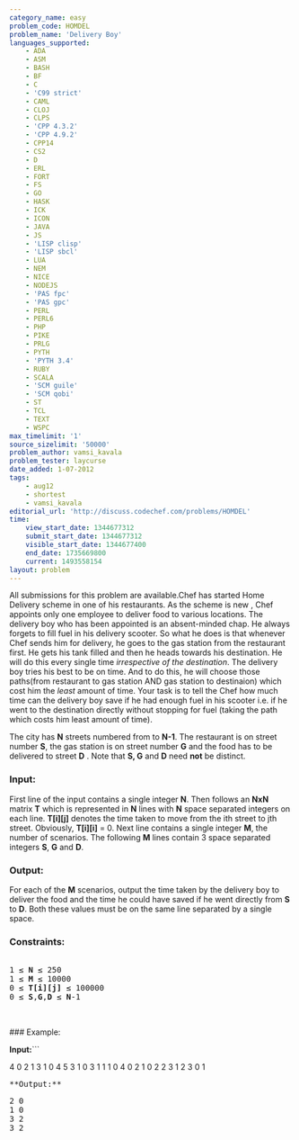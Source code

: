 ```yaml
---
category_name: easy
problem_code: HOMDEL
problem_name: 'Delivery Boy'
languages_supported:
    - ADA
    - ASM
    - BASH
    - BF
    - C
    - 'C99 strict'
    - CAML
    - CLOJ
    - CLPS
    - 'CPP 4.3.2'
    - 'CPP 4.9.2'
    - CPP14
    - CS2
    - D
    - ERL
    - FORT
    - FS
    - GO
    - HASK
    - ICK
    - ICON
    - JAVA
    - JS
    - 'LISP clisp'
    - 'LISP sbcl'
    - LUA
    - NEM
    - NICE
    - NODEJS
    - 'PAS fpc'
    - 'PAS gpc'
    - PERL
    - PERL6
    - PHP
    - PIKE
    - PRLG
    - PYTH
    - 'PYTH 3.4'
    - RUBY
    - SCALA
    - 'SCM guile'
    - 'SCM qobi'
    - ST
    - TCL
    - TEXT
    - WSPC
max_timelimit: '1'
source_sizelimit: '50000'
problem_author: vamsi_kavala
problem_tester: laycurse
date_added: 1-07-2012
tags:
    - aug12
    - shortest
    - vamsi_kavala
editorial_url: 'http://discuss.codechef.com/problems/HOMDEL'
time:
    view_start_date: 1344677312
    submit_start_date: 1344677312
    visible_start_date: 1344677400
    end_date: 1735669800
    current: 1493558154
layout: problem
---
```

All submissions for this problem are available.Chef has started Home Delivery scheme in one of his restaurants. As the scheme is new , Chef appoints only one employee to deliver food to various locations. The delivery boy who has been appointed is an absent-minded chap. He always forgets to fill fuel in his delivery scooter. So what he does is that whenever Chef sends him for delivery, he goes to the gas station from the restaurant first. He gets his tank filled and then he heads towards his destination. He will do this every single time _irrespective of the destination_. The delivery boy tries his best to be on time. And to do this, he will choose those paths(from restaurant to gas station AND gas station to destinaion) which cost him the _least_ amount of time. Your task is to tell the Chef how much time can the delivery boy save if he had enough fuel in his scooter i.e. if he went to the destination directly without stopping for fuel (taking the path which costs him least amount of time).

The city has **N** streets numbered from  to **N-1**. The restaurant is on street number **S**, the gas station is on street number **G** and the food has to be delivered to street **D** . Note that **S, G** and **D** need **not** be distinct.

### Input:

First line of the input contains a single integer **N**.
Then follows an **NxN** matrix **T** which is represented in **N** lines with **N** space separated integers on each line.
**T\[i\]\[j\]** denotes the time taken to move from the ith street to jth street. Obviously, **T\[i\]\[i\]** = 0. 
Next line contains a single integer **M**, the number of scenarios.
The following **M** lines contain 3 space separated integers **S**, **G** and **D**.
### Output:

For each of the **M** scenarios, output the time taken by the delivery boy to deliver the food and the time he could have saved if he went directly from **S** to **D**.
Both these values must be on the same line separated by a single space.

### Constraints:

<pre>

1 ≤ <b>N</b> ≤ 250
1 ≤ <b>M</b> ≤ 10000
0 ≤ <b>T[i][j]</b> ≤ 100000
0 ≤ <b>S</b>,<b>G</b>,<b>D</b> ≤ <b>N</b>-1


</pre>### Example:
**Input:**```

4
0 2 1 3
1 0 4 5
3 1 0 3
1 1 1 0
4
0 2 1
0 2 2
3 1 2
3 0 1


<pre>**Output:**<pre>
2 0
1 0
3 2
3 2


</pre>